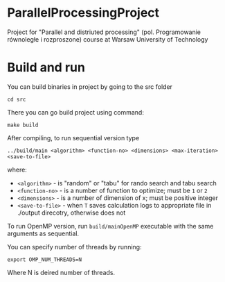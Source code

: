 # ParallelProcessingProject
Project for "Parallel and distriuted processing" (pol. Programowanie równoległe i rozproszone) course at Warsaw University of Technology

# Build and run
You can build binaries in project by going to the src folder

```
cd src
```

There you can go build project using command:

```
make build
```

After compiling, to run sequential version type
```
../build/main <algorithm> <function-no> <dimensions> <max-iteration> <save-to-file>
```
where:
* `<algorithm>` - is "random" or "tabu" for rando search and tabu search
* `<function-no>` - is a number of function to optimize; must be `1` or `2`
* `<dimensions>` - is a number of dimension of x; must be positive integer
* `<save-to-file>` - when `T` saves calculation logs to appropriate file in ./output direcotry, otherwise does not

To run OpenMP version, run `build/mainOpenMP` executable with the same arguments as sequential. 

You can specify number of threads by running:

```
export OMP_NUM_THREADS=N
```

Where N is deired number of threads.
